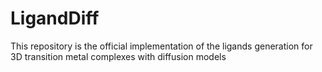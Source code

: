 # LigandDiff
This repository is the official implementation of the ligands generation for 3D transition metal complexes with diffusion models
